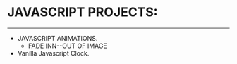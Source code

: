 <h1>JAVASCRIPT PROJECTS:</h1>
<hr>
<ul>
  <li>JAVASCRIPT ANIMATIONS.
    <ul>
      <li>FADE INN--OUT OF IMAGE</li>
    </ul>
  </li>
  <li>Vanilla Javascript Clock.</li>
</ul>
